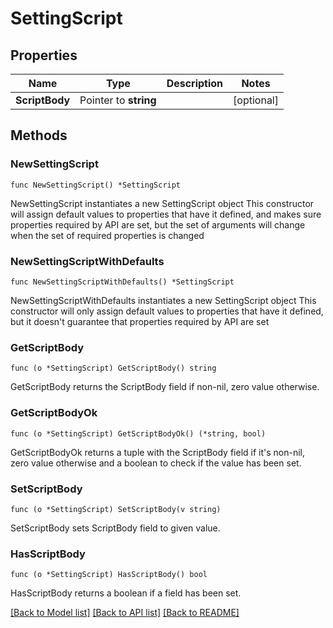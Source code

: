 # SettingScript

## Properties

Name | Type | Description | Notes
------------ | ------------- | ------------- | -------------
**ScriptBody** | Pointer to **string** |  | [optional] 

## Methods

### NewSettingScript

`func NewSettingScript() *SettingScript`

NewSettingScript instantiates a new SettingScript object
This constructor will assign default values to properties that have it defined,
and makes sure properties required by API are set, but the set of arguments
will change when the set of required properties is changed

### NewSettingScriptWithDefaults

`func NewSettingScriptWithDefaults() *SettingScript`

NewSettingScriptWithDefaults instantiates a new SettingScript object
This constructor will only assign default values to properties that have it defined,
but it doesn't guarantee that properties required by API are set

### GetScriptBody

`func (o *SettingScript) GetScriptBody() string`

GetScriptBody returns the ScriptBody field if non-nil, zero value otherwise.

### GetScriptBodyOk

`func (o *SettingScript) GetScriptBodyOk() (*string, bool)`

GetScriptBodyOk returns a tuple with the ScriptBody field if it's non-nil, zero value otherwise
and a boolean to check if the value has been set.

### SetScriptBody

`func (o *SettingScript) SetScriptBody(v string)`

SetScriptBody sets ScriptBody field to given value.

### HasScriptBody

`func (o *SettingScript) HasScriptBody() bool`

HasScriptBody returns a boolean if a field has been set.


[[Back to Model list]](../README.md#documentation-for-models) [[Back to API list]](../README.md#documentation-for-api-endpoints) [[Back to README]](../README.md)


